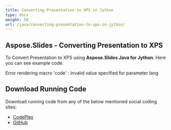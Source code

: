 ```yaml
---
title: Converting Presentation to XPS in Jython
type: docs
weight: 50
url: /java/converting-presentation-to-xps-in-jython/
---
```


## **Aspose.Slides - Converting Presentation to XPS**
To Convert Presentation to XPS using **Aspose.Slides Java for Jython**. Here you can see example code.

Error rendering macro 'code' : Invalid value specified for parameter lang
## **Download Running Code**
Download running code from any of the below mentioned social coding sites:

- [CodePlex](https://asposeslidesjavajython.codeplex.com/releases/view/620122)
- [GitHub](https://github.com/aspose-slides/Aspose.Slides-for-Java/releases/tag/Aspose.Slides_Java_for_Jython-v1.0)
